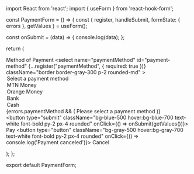 import React from 'react';
import { useForm } from 'react-hook-form';

const PaymentForm = () => {
  const { register, handleSubmit, formState: { errors }, getValues } = useForm();

  const onSubmit = (data) => {
    console.log(data);
  };

  return (
    <form onSubmit={handleSubmit(onSubmit)}>
      <div className="flex flex-col mb-4">
        <label htmlFor="payment-method" className="mb-2 font-bold text-lg text-gray-900">
          Method of Payment
        </label>
        <select
          name="paymentMethod"
          id="payment-method"
          {...register("paymentMethod", { required: true })}
          className="border border-gray-300 p-2 rounded-md"
        >
          <option value="">Select a payment method</option>
          <option value="mtn-money">MTN Money</option>
          <option value="orange-money">Orange Money</option>
          <option value="bank">Bank</option>
          <option value="cash">Cash</option>
        </select>
        {errors.paymentMethod && (
          <span className="text-red-500 text-sm">Please select a payment method</span>
        )}
      </div>
      <div className="flex justify-end">
        <button type="submit" className="bg-blue-500 hover:bg-blue-700 text-white font-bold py-2 px-4 rounded" onClick={() => onSubmit(getValues())}>
          Pay
        </button>
        <button type="button" className="bg-gray-500 hover:bg-gray-700 text-white font-bold py-2 px-4 rounded" onClick={() => console.log('Payment canceled')}>
          Cancel
        </button>
      </div>
    </form>
  );
};

export default PaymentForm;